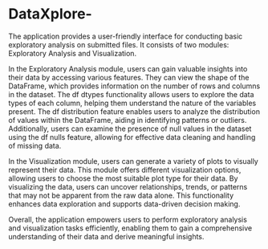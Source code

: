 # DataXplore-
The application provides a user-friendly interface for conducting basic exploratory analysis on submitted files. It consists of two modules: Exploratory Analysis and Visualization. 

In the Exploratory Analysis module, users can gain valuable insights into their data by accessing various features. They can view the shape of the DataFrame, which provides information on the number of rows and columns in the dataset. The df dtypes functionality allows users to explore the data types of each column, helping them understand the nature of the variables present. The df distribution feature enables users to analyze the distribution of values within the DataFrame, aiding in identifying patterns or outliers. Additionally, users can examine the presence of null values in the dataset using the df nulls feature, allowing for effective data cleaning and handling of missing data.

In the Visualization module, users can generate a variety of plots to visually represent their data. This module offers different visualization options, allowing users to choose the most suitable plot type for their data. By visualizing the data, users can uncover relationships, trends, or patterns that may not be apparent from the raw data alone. This functionality enhances data exploration and supports data-driven decision making.

Overall, the application empowers users to perform exploratory analysis and visualization tasks efficiently, enabling them to gain a comprehensive understanding of their data and derive meaningful insights.
